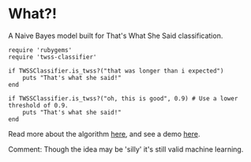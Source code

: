 
# What?!

A Naive Bayes model built for That's What She Said classification.

	require 'rubygems'
	require 'twss-classifier'		
	
	if TWSSClassifier.is_twss?("that was longer than i expected")
		puts "That's what she said!"
	end
	
	if TWSSClassifier.is_twss?("oh, this is good", 0.9) # Use a lower threshold of 0.9.
		puts "That's what she said!"
	end	
	
Read more about the algorithm [here](http://blog.echen.me/2011/05/05/twss-building-a-thats-what-she-said-classifier/), and see a demo [here](http://twss-classifier.heroku.com/).


Comment: Though the idea may be 'silly' it's still valid machine learning.

